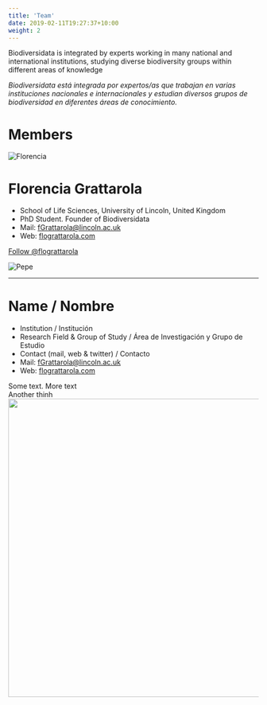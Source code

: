 ```yaml
---
title: 'Team'
date: 2019-02-11T19:27:37+10:00
weight: 2
---
```


Biodiversidata is integrated by experts working in many national and international institutions, studying diverse biodiversity groups within different areas of knowledge

*Biodiversidata está integrada por expertos/as que trabajan en varias instituciones nacionales e internacionales y estudian diversos grupos de biodiversidad en diferentes áreas de conocimiento.*



# Members


![Florencia](/images/flograttarola.png)


# Florencia Grattarola
+ School of Life Sciences, University of Lincoln, United Kingdom
+ PhD Student. Founder of Biodiversidata
+ Mail: [fGrattarola@lincoln.ac.uk](mailto:fGrattarola@lincoln.ac.uk)
+ Web: [flograttarola.com](https://flograttarola.com/)

<a href="https://twitter.com/flograttarola" class="twitter-follow-button" data-show-count="false">Follow @flograttarola</a><script async src="https://platform.twitter.com/widgets.js" charset="utf-8"></script>


![Pepe](/images/team-1.jpg)

---

# Name / Nombre
+ Institution / Institución
+ Research Field & Group of Study / Área de Investigación y Grupo de Estudio
+ Contact (mail, web & twitter) / Contacto
+ Mail: [fGrattarola@lincoln.ac.uk](mailto:fGrattarola@lincoln.ac.uk)
+ Web: [flograttarola.com](https://flograttarola.com/)



<div class="row">
  <div class="col-md-8" markdown="1">
  Some text.
  More text
  </div>
  <div class="col-md-4" markdown="1">
  Another thinh
  <!-- ![Alt Text](../img/folder/blah.jpg) -->
  <img height="600px" class="center-block" src="../img/folder/blah.jpg">
  </div>
</div>
